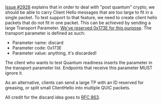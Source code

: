 [Issue #2928](https://github.com/quicwg/base-drafts/issues/2928) explains that in order to deal with "post quantum" crypto, we should be able to carry Client Hello
messages that are too large to fit in a single packet. To test support to that feature, we need to create
client hello packets that do not fit in one packet. This can be achieved by sending a large Transport Parameter. [We've reserved 0x173E for this purpose](https://github.com/quicwg/base-drafts/wiki/Temporary-IANA-Registry). The transport parameter is defined as such:

* Parameter name: discard
* Parameter code: 0x173E
* Parameter value: anything, it's discarded!

The client who wants to test Quantum readiness inserts the parameter in the transport parameter list.
Endpoints that receive this parameter MUST ignore it.

As an alternative, clients can send a large TP with an ID reserved for greasing, or split small ClientHello into multiple QUIC packets.

All credit for the discard idea goes to [RFC 863](https://tools.ietf.org/html/rfc863).